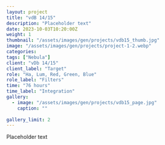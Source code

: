 ```yaml
---
layout: project
title: "vdB 14/15"
description: "Placeholder text"
date: 2023-10-03T10:20:00Z
weight: 1
thumbnail: "/assets/images/gen/projects/vdb15_thumb.jpg"
image: "/assets/images/gen/projects/project-1-2.webp"
categories: 
tags: ["Nebula"]
client: "vDb 14/15"
client_label: "Target"
role: "Ha, Lum, Red, Green, Blue"
role_label: "Filters"
time: "76 hours"
time_label: "Integration"
gallery:
  - image: "/assets/images/gen/projects/vdb15_page.jpg"
    caption: ""
  
gallery_limit: 2
---
```


Placeholder text